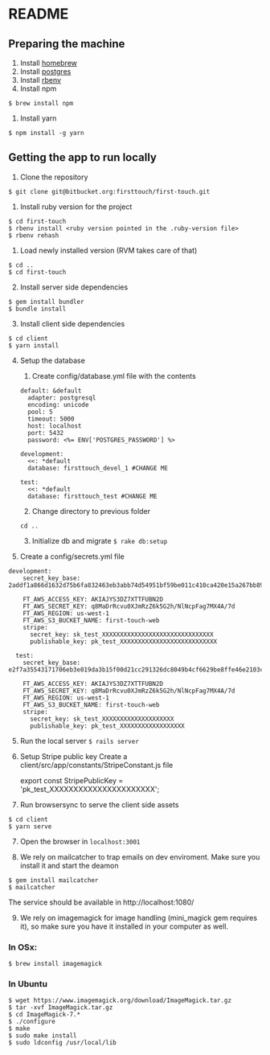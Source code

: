 # README

## Preparing the machine

1. Install [homebrew](http://brew.sh/)
1. Install [postgres](https://www.moncefbelyamani.com/how-to-install-postgresql-on-a-mac-with-homebrew-and-lunchy/)
1. Install [rbenv](https://github.com/rbenv/rbenv)
1. Install npm

`$ brew install npm`

1. Install yarn

`$ npm install -g yarn`

## Getting the app to run locally

1. Clone the repository

`$ git clone git@bitbucket.org:firsttouch/first-touch.git`

1. Install ruby version for the project

```
$ cd first-touch
$ rbenv install <ruby version pointed in the .ruby-version file>
$ rbenv rehash
```

1. Load newly installed version (RVM takes care of that)

```
$ cd ..
$ cd first-touch
```

2. Install server side dependencies

```
$ gem install bundler
$ bundle install
```

3. Install client side dependencies

```
$ cd client
$ yarn install
```

4. Setup the database
    1. Create config/database.yml file with the contents

    ```
    default: &default
      adapter: postgresql
      encoding: unicode
      pool: 5
      timeout: 5000
      host: localhost
      port: 5432
      password: <%= ENV['POSTGRES_PASSWORD'] %>

    development:
      <<: *default
      database: firsttouch_devel_1 #CHANGE ME

    test:
      <<: *default
      database: firsttouch_test #CHANGE ME
    ```
    2. Change directory to previous folder
    ```
    cd ..
    ```
    3. Initialize db and migrate `$ rake db:setup`

5. Create a config/secrets.yml file

```
development:
    secret_key_base: 2addf1a866d1632d75b6fa832463eb3abb74d54951bf59be011c410ca420e15a267bb890d50c773f991161a25a8bd6c10fcce5fb5f6e7ab82dc1e22a41d6364c

    FT_AWS_ACCESS_KEY: AKIAJYS3DZ7XTTFUBN2D
    FT_AWS_SECRET_KEY: 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
    FT_AWS_REGION: us-west-1
    FT_AWS_S3_BUCKET_NAME: first-touch-web
    stripe:
      secret_key: sk_test_XXXXXXXXXXXXXXXXXXXXXXXXXXXXXXX
      publishable_key: pk_test_XXXXXXXXXXXXXXXXXXXXXXXXXXX

  test:
    secret_key_base: e2f7a35543171706eb3e019da3b15f00d21cc291326dc8049b4cf6629be8ffe46e2103cead1eea2f4e6f58e707c33e4e7a86300af36b6a76db641efb7640030f

    FT_AWS_ACCESS_KEY: AKIAJYS3DZ7XTTFUBN2D
    FT_AWS_SECRET_KEY: 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
    FT_AWS_REGION: us-west-1
    FT_AWS_S3_BUCKET_NAME: first-touch-web
    stripe:
      secret_key: sk_test_XXXXXXXXXXXXXXXXXXXX
      publishable_key: pk_test_XXXXXXXXXXXXXXXXXX
```

5. Run the local server
`$ rails server`

6. Setup Stripe public key
	Create a client/src/app/constants/StripeConstant.js file

	export const StripePublicKey = 'pk_test_XXXXXXXXXXXXXXXXXXXXXX';

6. Run browsersync to serve the client side assets
```
$ cd client
$ yarn serve
```

7. Open the browser in `localhost:3001`

8. We rely on mailcatcher to trap emails on dev enviroment. Make sure you install it and start the deamon

```
$ gem install mailcatcher
$ mailcatcher
```

The service should be available in http://localhost:1080/

9. We rely on imagemagick for image handling (mini_magick gem requires it), so make sure you have it
installed in your computer as well.

### In OSx:
```
$ brew install imagemagick
```

### In Ubuntu
```
$ wget https://www.imagemagick.org/download/ImageMagick.tar.gz
$ tar -xvf ImageMagick.tar.gz
$ cd ImageMagick-7.*
$ ./configure
$ make
$ sudo make install
$ sudo ldconfig /usr/local/lib
```
